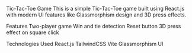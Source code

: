 
Tic-Tac-Toe Game
This is a simple Tic-Tac-Toe game built using React.js with modern UI features like Glassmorphism design and 3D press effects.

Features
Two-player game
Win and tie detection
Reset button
3D press effect on square click

Technologies Used
React.js
TailwindCSS
Vite
Glassmorphism UI



